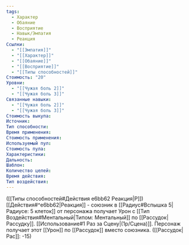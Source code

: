 ```yaml
---
tags:
  - Характер
  - Обаяние
  - Восприятие
  - Навык/Эмпатия
  - Реакция
Ссылки:
  - "[[Эмпатия]]"
  - "[[Характер]]"
  - "[[Обаяние]]"
  - "[[Восприятие]]"
  - "[[Типы способностей]]"
Стоимость: "20"
Уровни:
  - "[[Чужая боль 2]]"
  - "[[Чужая боль 3]]"
Связанные навыки:
  - "[[Чужая боль 2]]"
  - "[[Чужая боль 3]]"
Стоимость выкупа:
Источник:
Тип способности:
Время применения:
Стоимость применения:
Используемый пул:
Стоимость пула:
Характеристики:
Дальность:
Шаблон:
Количество целей:
Время действия:
Тип воздействия:
---
```

([[Типы способностей#Действия e6bb62 Реакция|Р]]) [[Действия#^e6bb62|Реакция]] - союзник в [[Радиус#Вспышка 5|Радиусе: 5 клеток]] от персонажа получает Урон с [[Тип Воздействия#Ментальный|Типом: Ментальный]] по [[Рассудок|Рассудку]]. [[Использование#1 Раз за Сцену|(1р/Сцена)]]. Персонаж получает этот [[Урон]] по [[Рассудок]] вместо союзника. ([[Рассудок|Рас]]: -15)
